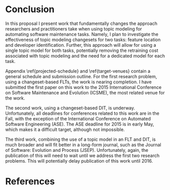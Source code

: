 # Conclusion

In this proposal I present work that fundamentally changes the approach
researchers and practitioners take when using topic modeling for automating
software maintenance tasks. Namely, I plan to investigate the effectiveness of
topic modeling changesets for two tasks: feature location and developer
identification. Further, this approach will allow for using a single topic
model for both tasks, potentially removing the retraining cost associated with
topic modeling and the need for a dedicated model for each task.

Appendix \ref{projected-schedule} and \ref{target-venues} contain a general
schedule and submission outline. For the first research problem, using a
changeset-based FLTs, the work is nearing completion. I have submitted the
first paper on this work to the 2015 International Conference on Software
Maintenance and Evolution (ICSME), the most related venue for the work.

The second work, using a changeset-based DIT, is underway. Unfortunately, all
deadlines for conferences related to this work are in the Fall, with the
exception of the International Conference on Automated Software Engineering
(ASE). The ASE deadline for 2015 is in early May, which makes it a difficult
target, although not impossible.

The third work, combining the use of a topic model in an FLT and DIT, is much
broader and will fit better in a long-form journal, such as the Journal of
Software: Evolution and Process (JSEP). Unfortunately, again, the publication
of this will need to wait until we address the first two research problems.
This will potentially delay publication of this work until 2016.

# References
